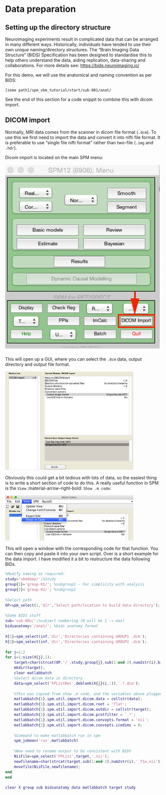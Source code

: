 # Data preparation

## Setting up the directory structure

Neuroimaging experiments result in complicated data that can be arranged in many different ways.  Historically, individuals have tended to use their own unique naming/directory structures. The “Brain Imaging Data Structure” (BIDS) Specification has been designed to standardise this to help others understand the data, aiding replication, data-sharing and collaborations. For more details see: https://bids.neuroimaging.io/

For this demo, we will use the anatomical and naming convention as per BIDS:

`[some path]/spm_vbm_tutorial/start/sub-001/anat/`

See the end of this section for a code snippit to combine this with dicom import.

## DICOM import

Normally, MRI data comes from the scanner in dicom file format (`.dcm`). To use this we first need to import the data and convert it into nifti file format. It is preferable to use “single file nifti format” rather than two-file (`.img` and `.hdr`).

Dicom import is located on the main SPM menu:

![](../../assets/figures/tutorials/vbm_spm_course_2024/data_prep_dicom_import_menu.png)

This will open up a GUI, where you can select the `.dcm` data, output directory and output file format.

![](../../assets/figures/tutorials/vbm_spm_course_2024/data_prep_dicom_import_batch_1.png)

Obviously this could get a bit tedious with lots of data, so the easiest thing is to write a short section of code to do this. A really useful function in SPM is the `View` :material-arrow-right-bold: `Show .m code`:

![](../../assets/figures/tutorials/vbm_spm_course_2024/data_prep_dicom_import_batch_2.png)

This will open a window with the corresponding code for that function. You can then copy and paste it into your own script. Over is a short example for the data import. I have modified it a bit to restructure the data following BIDs. 

```Matlab
%Modify naming as required:
study='vbmdemo/';%Study
group{1}='group-01/'; %subgroup1 - For simplicity with analysis
group{2}='group-02/'; %subgroup2
 
%Select path
OP=spm_select(1,'dir','Select path/location to build data directory');
 
%Some BIDS stuff
sub='sub-00n/';%subject numbering (N will be 1 -> max)
bidsanatomy='/anat/'; %bids anatomy format
 
X{1}=spm_select(inf,'dir','Directories containing GROUP1 .dcm');
X{2}=spm_select(inf,'dir','Directories containing GROUP2 .dcm');
 
for j=1:2
for i=1:size(X{j},1);
    target=char(strcat(OP,'/',study,group{j},sub(1:end-2),num2str(i),bidsanatomy));
    mkdir(target);
    clear matlabbatch
    %Select dicom data in directory
    data=spm_select('FPListRec',deblank(X{j}(i,:)),'.*.dcm');
    
    %This was copied from show .m code, and the variables above plugged in
    matlabbatch{1}.spm.util.import.dicom.data = cellstr(data);
    matlabbatch{1}.spm.util.import.dicom.root = 'flat';
    matlabbatch{1}.spm.util.import.dicom.outdir = cellstr(target);
    matlabbatch{1}.spm.util.import.dicom.protfilter = '.*';
    matlabbatch{1}.spm.util.import.dicom.convopts.format = 'nii';
    matlabbatch{1}.spm.util.import.dicom.convopts.icedims = 0;
    
    %Command to make matlabbatch run in spm
    spm_jobman('run',matlabbatch)
    
    %Now need to rename output to be consistent with BIDS
    NiiFile=spm_select('FPList',target,'.nii');
    newfilename=char(strcat(target,sub(1:end-2),num2str(i),'_T1w.nii'));
    movefile(NiiFile,newfilename);
end
end
 
clear X group sub bidsanatomy data matlabbatch target study
```

